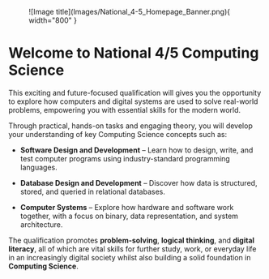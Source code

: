 <figure markdown="span">
  ![Image title](Images/National_4-5_Homepage_Banner.png){ width="800" }
  <figcaption></figcaption>
</figure>

# Welcome to National 4/5 Computing Science

This exciting and future-focused qualification will gives you the opportunity to explore how computers and digital systems are used to solve real-world problems, empowering you with essential skills for the modern world.

Through practical, hands-on tasks and engaging theory, you will develop your understanding of key Computing Science concepts such as:

* __Software Design and Development__ – Learn how to design, write, and test computer programs using industry-standard programming languages.

* __Database Design and Development__ – Discover how data is structured, stored, and queried in relational databases.
	
* __Computer Systems__ – Explore how hardware and software work together, with a focus on binary, data representation, and system architecture.

The qualification promotes __problem-solving__, __logical thinking__, and __digital literacy__, all of which are vital skills for further study, work, or everyday life in an increasingly digital society whilst also building a solid foundation in __Computing Science__.
